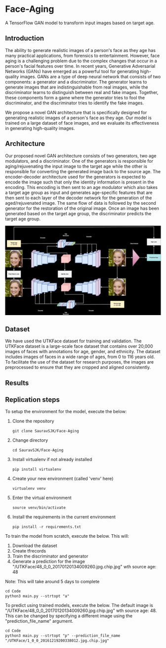 # Face-Aging

A TensorFlow GAN model to transform input images based on target age. 

## Introduction

The ability to generate realistic images of a person's face as they age has many practical applications, from forensics to entertainment. However, face aging is a challenging problem due to the complex changes that occur in a person's facial features over time. In recent years, Generative Adversarial Networks (GANs) have emerged as a powerful tool for generating high-quality images. GANs are a type of deep neural network that consists of two components: a generator and a discriminator. The generator learns to generate images that are indistinguishable from real images, while the discriminator learns to distinguish between real and fake images. Together, these components form a game where the generator tries to fool the discriminator, and the discriminator tries to identify the fake images.

We propose a novel GAN architecture that is specifically designed for generating realistic images of a person's face as they age. Our model is trained on a large dataset of face images, and we evaluate its effectiveness in generating high-quality images. 

## Architecture

Our proposed novel GAN architecture consists of two generators, two age modulators, and a discriminator. One of the generators is responsible for aging/rejuvenating the input image to the target age while the other is responsible for converting the generated image back to the source age. The encoder-decoder architecture used for the generators is expected to encode the image such that only the identity information is present in the encoding. This encoding is then sent to an age modulator which also takes a target age group as input and generates age-specific features that are then sent to each layer of the decoder network for the generation of the aged/rejuvenated image. The same flow of data is followed by the second generator for the restoration of the original image. Once an image has been generated based on the target age group, the discriminator predicts the target age group. 

![Model Architecture](https://github.com/SauravSJK/Face-Aging/blob/a7c9bae1d1c8c47e7ccd54446adba2a3172d7029/Images/Architecture%20(Dark).png)

## Dataset

We have used the UTKFace dataset for training and validation. The UTKFace dataset is a large-scale face dataset that contains over 20,000 images of faces with annotations for age, gender, and ethnicity. The dataset includes images of faces in a wide range of ages, from 0 to 116 years old. To facilitate the use of the dataset for research purposes, the images are preprocessed to ensure that they are cropped and aligned consistently.

## Results

## Replication steps

To setup the environment for the model, execute the below:

1. Clone the repository

	`git clone SauravSJK/Face-Aging`

2. Change directory

	`cd SauravSJK/Face-Aging`

3. Install virtualenv if not already installed

	`pip install virtualenv`

4. Create your new environment (called 'venv' here)

	`virtualenv venv`

5. Enter the virtual environment

	`source venv/bin/activate`

6. Install the requirements in the current environment

	`pip install -r requirements.txt`


To train the model from scratch, execute the below. This will:
1. Download the dataset
2. Create tfrecords
3. Train the discriminator and generator
4. Generate a prediction for the image "/UTKFace/48_0_0_20170120134009260.jpg.chip.jpg" wth source age: 48

Note: This will take around 5 days to complete

	cd Code
	python3 main.py --strtopt "a"

To predict using trained models, execute the below.
The default image is "/UTKFace/48_0_0_20170120134009260.jpg.chip.jpg" wth source age: 48. This can be changed by specifying a different image using the "prediction_file_name" argument.

	cd Code
	python3 main.py --strtopt "p" --prediction_file_name "/UTKFace/1_0_0_20161219200338012.jpg.chip.jpg"
